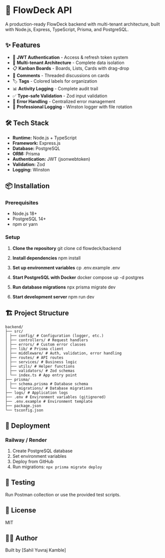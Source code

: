 # 🚀 FlowDeck API

A production-ready FlowDeck backend with multi-tenant architecture, built with Node.js, Express, TypeScript, Prisma, and PostgreSQL.

## ✨ Features

- 🔐 **JWT Authentication** - Access & refresh token system
- 🏢 **Multi-tenant Architecture** - Complete data isolation
- 📋 **Kanban Boards** - Boards, Lists, Cards with drag-drop
- 💬 **Comments** - Threaded discussions on cards
- 🏷️ **Tags** - Colored labels for organization
- 📊 **Activity Logging** - Complete audit trail
- ✅ **Type-safe Validation** - Zod input validation
- 🎯 **Error Handling** - Centralized error management
- 📝 **Professional Logging** - Winston logger with file rotation

## 🛠️ Tech Stack

- **Runtime:** Node.js + TypeScript
- **Framework:** Express.js
- **Database:** PostgreSQL
- **ORM:** Prisma
- **Authentication:** JWT (jsonwebtoken)
- **Validation:** Zod
- **Logging:** Winston

## 📦 Installation

### Prerequisites

- Node.js 18+
- PostgreSQL 14+
- npm or yarn

### Setup

1. **Clone the repository**
   git clone <your-repo-url>
   cd flowdeck/backend

2. **Install dependencies**
   npm install

3. **Set up environment variables**
   cp .env.example .env

4. **Start PostgreSQL with Docker**
   docker compose up -d postgres

5. **Run database migrations**
   npx prisma migrate dev

6. **Start development server**
   npm run dev

## 🏗️ Project Structure

    backend/
    ├── src/
    │ ├── config/ # Configuration (logger, etc.)
    │ ├── controllers/ # Request handlers
    │ ├── errors/ # Custom error classes
    │ ├── lib/ # Prisma client
    │ ├── middleware/ # Auth, validation, error handling
    │ ├── routes/ # API routes
    │ ├── services/ # Business logic
    │ ├── utils/ # Helper functions
    │ ├── validators/ # Zod schemas
    │ └── index.ts # App entry point
    ├── prisma/
    │ ├── schema.prisma # Database schema
    │ └── migrations/ # Database migrations
    ├── logs/ # Application logs
    ├── .env # Environment variables (gitignored)
    ├── .env.example # Environment template
    ├── package.json
    └── tsconfig.json

## 🚀 Deployment

### Railway / Render

1. Create PostgreSQL database
2. Set environment variables
3. Deploy from GitHub
4. Run migrations: `npx prisma migrate deploy`

## 🧪 Testing

Run Postman collection or use the provided test scripts.

## 📝 License

MIT

## 👨‍💻 Author

Built by [Sahil Yuvraj Kamble]
